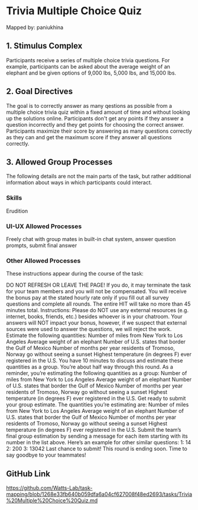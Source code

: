 # Trivia Multiple Choice Quiz

Mapped by: paniukhina 

## 1. Stimulus Complex 
Participants receive a series of multiple choice trivia questions. For example, participants can be asked about the average weight of an elephant and be given options of 9,000 lbs, 5,000 lbs, and 15,000 lbs.

## 2. Goal Directives 
The goal is to correctly answer as many qestions as possible from a multiple choice trivia quiz within a fixed amount of time and without looking up the solutions online. Participants don't get any points if they answer a question incorrectly and they get points for choosing the correct answer. Participants maximize their score by answering as many questions correctly as they can and get the maximum score if they answer all questions correctly.

## 3. Allowed Group Processes 
The following details are not the main parts of the task, but rather additional information about ways in which participants could interact.

### Skills 
Erudition

### UI-UX Allowed Processes
Freely chat with group mates in built-in chat system, answer question prompts, submit final answer

### Other Allowed Processes
These instructions appear during the course of the task:

DO NOT REFRESH OR LEAVE THE PAGE! If you do, it may terminate the task for your team members and you will not be compensated.
You will receive the bonus pay at the stated hourly rate only if you fill out all survey questions and complete all rounds.
The entire HIT will take no more than 45 minutes total.
Instructions: Please do NOT use any external resources (e.g. internet, books, friends, etc.) besides whoever is in your chatroom. Your answers will NOT impact your bonus, however, if we suspect that external sources were used to answer the questions, we will reject the work.
Estimate the following quantities:
Number of miles from New York to Los Angeles
Average weight of an elephant
Number of U.S. states that border the Gulf of Mexico
Number of months per year residents of Tromoso, Norway go without seeing a sunset
Highest temperature (in degrees F) ever registered in the U.S.
You have 10 minutes to discuss and estimate these quantities as a group.
You’re about half way through this round. As a reminder, you’re estimating the following quantities as a group: Number of miles from New York to Los Angeles
Average weight of an elephant
Number of U.S. states that border the Gulf of Mexico
Number of months per year residents of Tromoso, Norway go without seeing a sunset
Highest temperature (in degrees F) ever registered in the U.S.
Get ready to submit your group estimate.
The quantities you’re estimating are: Number of miles from New York to Los Angeles
Average weight of an elephant
Number of U.S. states that border the Gulf of Mexico
Number of months per year residents of Tromoso, Norway go without seeing a sunset
Highest temperature (in degrees F) ever registered in the U.S.
Submit the team’s final group estimation by sending a message for each item starting with its number in the list above. Here’s an example for other similar questions: 1: 14 2: 200 3: 13042
Last chance to submit!
This round is ending soon. Time to say goodbye to your teammates!

## GitHub Link 
https://github.com/Watts-Lab/task-mapping/blob/1268e33fb640b059dfa6a04cf627008f48ed2693/tasks/Trivia%20Multiple%20Choice%20Quiz.md
